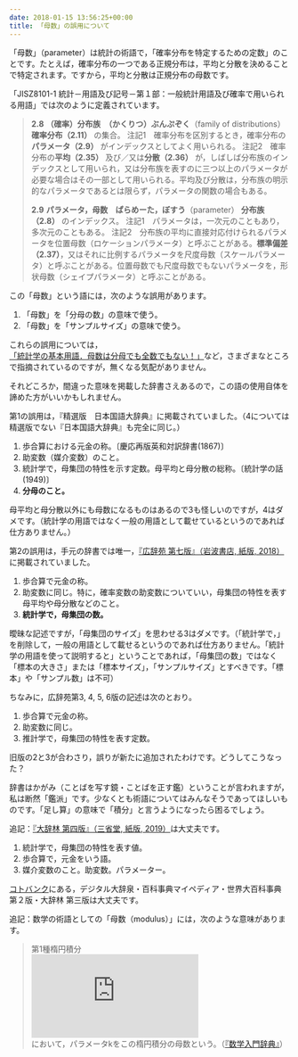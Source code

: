 ```yaml
---
date: 2018-01-15 13:56:25+00:00
title: 「母数」の誤用について
---
```


「母数」（parameter）は統計の術語で，「確率分布を特定するための定数」のことです。たとえば，確率分布の一つである正規分布は，平均と分散を決めることで特定されます。ですから，平均と分散は正規分布の母数です。

「JISZ8101-1 統計－用語及び記号－第１部：一般統計用語及び確率で用いられる用語」では次のように定義されています。

> **2.8**
> **（確率）分布族　（かくりつ）ぶんぷぞく**（family of distributions） **確率分布（2.11）** の集合。
> 注記1　確率分布を区別するとき，確率分布の**パラメータ（2.9）** がインデックスとしてよく用いられる。
> 注記2　確率分布の**平均（2.35）** 及び／又は**分散（2.36）** が，しばしば分布族のインデックスとして用いられ，又は分布族を表すのに三つ以上のパラメータが必要な場合はその一部として用いられる。平均及び分散は，分布族の明示的なパラメータであるとは限らず，パラメータの関数の場合もある。
>
> **2.9**
> **パラメータ，母数　ぱらめーた，ぼすう**（parameter）
> **分布族（2.8）** のインデックス。
> 注記1　パラメータは，一次元のこともあり，多次元のこともある。
> 注記2　分布族の平均に直接対応付けられるパラメータを位置母数（ロケーションパラメータ）と呼ぶことがある。**標準偏差（2.37）**，又はそれに比例するパラメータを尺度母数（スケールパラメータ）と呼ぶことがある。位置母数でも尺度母数でもないパラメータを，形状母数（シェイプパラメータ）と呼ぶことがある。

この「母数」という語には，次のような誤用があります。

1. 「母数」を「分母の数」の意味で使う。
2. 「母数」を「サンプルサイズ」の意味で使う。

これらの誤用については，[「統計学の基本用語．母数は分母でも全数でもない！」](https://sites.google.com/site/fishermultiplecomparison/bosuu-parameter)など，さまざまなところで指摘されているのですが，無くなる気配がありません。

それどころか，間違った意味を掲載した辞書さえあるので，この語の使用自体を諦めた方がいいかもしれません。

第1の誤用は，『精選版　日本国語大辞典』に掲載されていました。（4については精選版でない『日本国語大辞典』も完全に同じ。）

1. 歩合算における元金の称。〔慶応再版英和対訳辞書(1867)〕
2. 助変数（媒介変数）のこと。
3. 統計学で，母集団の特性を示す定数。母平均と母分散の総称。〔統計学の話(1949)〕
4. **分母のこと。**

母平均と母分散以外にも母数になるものはあるので3も怪しいのですが，4はダメです。（統計学の用語ではなく一般の用語として載せているというのであれば仕方ありません。）

第2の誤用は，手元の辞書では唯一，[『広辞苑 第七版』（岩波書店, 紙版, 2018）](https://www.amazon.co.jp/dp/4000801317?tag=inquisitor-22)に掲載されていました。

1. 歩合算で元金の称。
2. 助変数に同じ。特に，確率変数の助変数についていい，母集団の特性を表す母平均や母分散などのこと。
3. **統計学で，母集団の数。**

曖昧な記述ですが，「母集団のサイズ」を思わせる3はダメです。（「統計学で，」を削除して，一般の用語として載せるというのであれば仕方ありません。「統計学の用語を使って説明すると」ということであれば，「母集団の数」ではなく「標本の大きさ」または「標本サイズ」，「サンプルサイズ」とすべきです。「標本」や「サンプル数」は不可）

ちなみに，広辞苑第3, 4, 5, 6版の記述は次のとおり。

1. 歩合算で元金の称。
2. 助変数に同じ。
3. 推計学で，母集団の特性を表す定数。

旧版の2と3が合わさり，誤りが新たに追加されたわけです。どうしてこうなった？

辞書はかがみ（ことばを写す鏡・ことばを正す鑑）ということが言われますが，私は断然「鑑派」です。少なくとも術語についてはみんなそうであってほしいものです。「足し算」の意味で「積分」と言うようになったら困るでしょう。

追記：[『大辞林 第四版』（三省堂, 紙版, 2019）](https://www.amazon.co.jp/dp/4385139067?tag=inquisitor-22)は大丈夫です。

1. 統計学で，母集団の特性を表す値。
2. 歩合算で，元金をいう語。
3. 媒介変数のこと。助変数。パラメーター。

[コトバンク](https://kotobank.jp/word/%E6%AF%8D%E6%95%B0-630101)にある，デジタル大辞泉・百科事典マイペディア・世界大百科事典 第２版・大辞林 第三版は大丈夫です。

追記：数学の術語としての「母数（modulus）」には，次のような意味があります。

> 第1種楕円積分<br/>
> ![数式](https://latex.codecogs.com/gif.latex?%5Cint_0%5Ex%5Cfrac%7Bdz%7D%7B%5Csqrt%7B%281-z%5E2%29%281-k%5E2z%5E2%29%7D%7D)<br/>
> において，パラメータ<it>k</it>をこの楕円積分の母数という。（[『数学入門辞典』](https://www.amazon.co.jp/dp/4000802097?tag=inquisitor-22)）